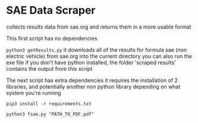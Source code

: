 # SAE Data Scraper
collects results data from sae.org and returns them in a more usable format


This first script has no dependencies

`python3 getResults.py`
it downloads all of the results for formula sae (non electric vehicle) from sae.org into the current directory
you can also run the exe file if you don't have python installed, the folder 'scraped results' contains the output from this script


The next script has extra dependencies it requires the installation of 2 libraries, and potentially another non python library depending on what system you're running

`pip3 install -r requirements.txt`

`python3 fsae.py "PATH_TO_PDF.pdf"`
